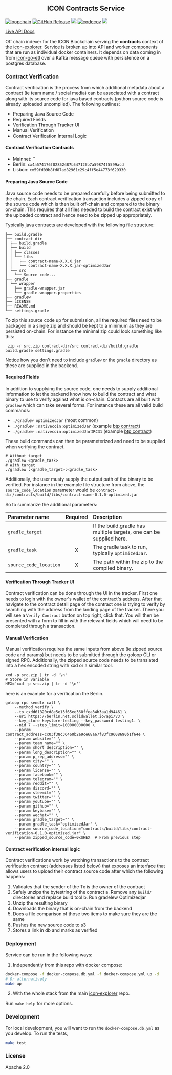 <p align="center">
  <h2 align="center">ICON Contracts Service</h2>
</p>

[![loopchain](https://img.shields.io/badge/ICON-API-blue?logoColor=white&logo=icon&labelColor=31B8BB)](https://shields.io) [![GitHub Release](https://img.shields.io/github/release/sudoblockio/icon-contracts.svg?style=flat)]() ![](https://github.com/sudoblockio/icon-contracts/workflows/push-main/badge.svg?branch=main) [![codecov](https://codecov.io/gh/sudoblockio/icon-contracts/branch/main/graph/badge.svg)](https://codecov.io/gh/sudoblockio/icon-contracts)  ![](https://img.shields.io/github/license/sudoblockio/icon-contracts)

[Live API Docs](https://tracker.icon.community/api/v1/contracts/docs/)

Off chain indexer for the ICON Blockchain serving the **contracts** context of the [icon-explorer](https://github.com/sudoblockio/icon-explorer). Service is broken up into API and worker components that are run as individual docker containers. It depends on data coming in from [icon-go-etl](https://github.com/sudoblockio/icon-go-etl) over a Kafka message queue with persistence on a postgres database.

### Contract Verification

Contract verification is the process from which additional metadata about a contract (ie team name / social media) can be associated with a contract along with its source code for java based contracts (python source code is already uploaded uncompiled). The following outlines:

- Preparing Java Source Code
- Required Fields
- Verification Through Tracker UI
- Manual Verification
- Contract Verification Internal Logic

#### Contract Verification Contracts

- Mainnet: ``
- Berlin: `cx4a574176f82852487b547126b7a59874f5599acd`
- Lisbon: `cx59fd09b8fd87ad82961c29c4ff5e44773f629330`

#### Preparing Java Source Code

Java source code needs to be prepared carefully before being submitted to the chain. Each contract verification transaction includes a zipped copy of the source code which is then built off-chain and compared to the binary on-chain. This requires that all files needed to build the contract exist with the uploaded contract and hence need to be zipped up appropriately.

Typically java contracts are developed with the following file structure:

```shell
├── build.gradle
├── contract-dir
│ ├── build.gradle
│ ├── build
│ │ ├── classes
│ │ └── libs
│ │   ├── contract-name-X.X.X.jar
│ │   └── contract-name-X.X.X.jar-optimizedJar
│ └── src
│   └── Source code...
├── gradle
│ └── wrapper
│   ├── gradle-wrapper.jar
│   └── gradle-wrapper.properties
├── gradlew
├── LICENSE
├── README.md
└── settings.gradle
```

To zip this source code up for submission, all the required files need to be packaged in a single zip and should be kept to a minimum as they are persisted on-chain. For instance the minimal zip could look something like this:

```shell
 zip -r src.zip contract-dir/src contract-dir/build.gradle build.gradle settings.gradle
```

Notice how you don't need to include `gradlew` or the `gradle` directory as these are supplied in the backend.

#### Required Fields

In addition to supplying the source code, one needs to supply additional information to let the backend know how to build the contract and what binary to use to verify against what is on-chain. Contacts are all built with `gradlew` which can take several forms.  For instance these are all valid build commands:

- `./gradlew optimizedJar` (most common)
- `./gradlew :nativecoin:optimizedJar` (example [btp contract](https://github.com/icon-project/btp/blob/iconloop/Makefile#L126))
- `./gradlew :nativecoin:optimizedJarIRC31` (example [btp contract](https://github.com/icon-project/btp/blob/iconloop/Makefile#L126))

These build commands can then be parameterized and need to be supplied when verifying the contract.

```shell
# Without target
./gradlew <gradle_task>
# With target
./gradlew :<gradle_target>:<gradle_task>
```

Additionally, the user musty supply the output path of the binary to be verified.  For instance in the example file structure from above, the `source_code_location` parameter would be `contract-dir/contracts/build/libs/contract-name-0.1.0-optimized.jar`

So to summarize the additional parameters:

| Parameter name  | Required | Description                                     |
|:----------------|:--------:|:------------------------------------------------|
| `gradle_target` |          | If the build.gradle has multiple targets, one can be supplied here. |
| `gradle_task`   |    X     | The gradle task to run, typically `optimizedJar`. |
| `source_code_location` |    X     | The path within the zip to the compiled binary. |

#### Verification Through Tracker UI

Contract verification can be done through the UI in the tracker. First one needs to login with the owner's wallet of the contract's address.  After that navigate to the contract detail page of the contract one is trying to verify by searching with the address from the landing page of the tracker. There you will see a `Verify Contract` button on top right, click that. You will then be presented with a form to fill in with the relevant fields which will need to be completed through a transaction.

#### Manual Verification

Manual verification requires the same inputs from above (ie zipped source code and params) but needs to be submitted through the goloop CLI or signed RPC. Additionally, the zipped source code needs to be translated into a hex encoded string with xxd or a similar tool.

```shell
xxd -p src.zip | tr -d '\n'
# Store in variable
HEX=`xxd -p src.zip | tr -d '\n'`
```

here is an example for a verification the Berlin.

```shell
goloop rpc sendtx call \
    --method verify \
    --to cxdd61820cd8e5e13f65ee368ffea34b3aa1d94461 \
    --uri https://berlin.net.solidwallet.io/api/v3 \
    --key_store keystore-testing --key_password testing1. \
    --nid 7 --step_limit=100000000000 \
    --param contract_address=cx03f38c36460b2e9ce68a67f83fc9608690b1f64e \
    --param website="" \
    --param team_name="" \
    --param short_description="" \
    --param long_description="" \
    --param p_rep_address="" \
    --param city="" \
    --param country="" \
    --param license="" \
    --param facebook="" \
    --param telegram="" \
    --param reddit="" \
    --param discord="" \
    --param steemit="" \
    --param twitter="" \
    --param youtube="" \
    --param github="" \
    --param keybase="" \
    --param wechat="" \
    --param gradle_target="" \
    --param gradle_task="optimizedJar" \
    --param source_code_location="contracts/build/libs/contract-verification-0.1.0-optimized.jar" \
    --param zipped_source_code=0x$HEX  # From previous step
```

#### Contract verification internal logic

Contract verifications work by watching transactions to the contract verification contract (addresses listed below) that exposes an interface that allows users to upload their contract source code after which the following happens:

1. Validates that the sender of the Tx is the owner of the contract
2. Safely unzips the bytestring of the contract
    a. Remove any `build/` directories and replace build tool
    b. Run gradelew Optimizedjar
3. Unzip the resulting binary
4. Downloads the binary that is on-chain from the backend
5. Does a file comparison of those two items to make sure they are the same
6. Pushes the new source code to s3
7. Stores a link in db and marks as verified

### Deployment

Service can be run in the following ways:

1. Independently from this repo with docker compose:
```bash
docker-compose -f docker-compose.db.yml -f docker-compose.yml up -d
# Or alternatively
make up
```

2. With the whole stack from the main [icon-explorer]() repo.

Run `make help` for more options.

### Development

For local development, you will want to run the `docker-compose.db.yml` as you develop. To run the tests,

```bash
make test
```

### License

Apache 2.0
